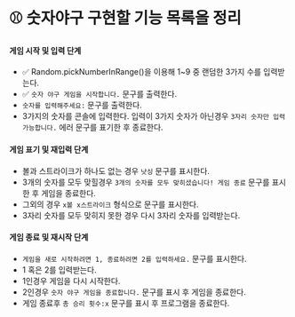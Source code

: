 # ⚾️ 숫자야구 구현할 기능 목록을 정리

#### 게임 시작 및 입력 단계

- ✅ Random.pickNumberInRange()을 이용해 1~9 중 랜덤한 3가지 수를 입력받는다.
- ✅ `숫자 야구 게임을 시작합니다.` 문구를 출력한다.
- `숫자를 입력해주세요:` 문구를 출력한다.
- 3가지의 숫자를 콘솔에 입력한다. 입력이 3가지 숫자가 아닌경우 `3자리 숫자만 입력 가능합니다.` 에러 문구를 표기한 후 종료한다.

#### 게임 표기 및 재입력 단계

- 볼과 스트라이크가 하나도 없는 경우 `낫싱` 문구를 표시한다.
- 3개의 숫자를 모두 맞힐경우 `3개의 숫자를 모두 맞히셨습니다! 게임 종료` 문구를 표시한 후 게임을 종료한다.
- 그외의 경우 `x볼 x스트라이크` 형식으로 문구를 표시한다.
- 3자리 숫자를 모두 맞히지 못한 경우 다시 3자리 숫자를 입력받는다.

#### 게임 종료 및 재시작 단계

- `게임을 새로 시작하려면 1, 종료하려면 2를 입력하세요.` 문구를 표시한다.
- 1 혹은 2를 입력받는다.
- 1인경우 게임을 다시 시작한다.
- 2인경우 `숫자 야구 게임을 종료합니다.` 문구를 표시 후 게임을 종료한다.
- 게임 종료후 `총 승리 횟수:x` 문구를 표시 후 프로그램을 종료한다.
